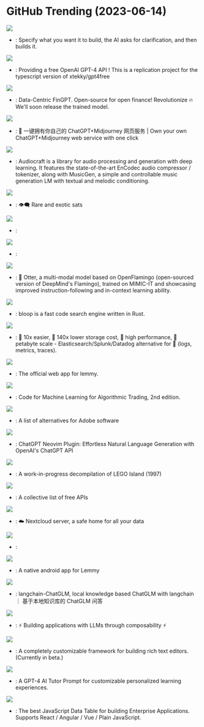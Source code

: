 # GitHub Trending (2023-06-14)

![](https://img.shields.io/badge/Python-New%202-green?style=flat-square&logo=appveyor)
- [](https://github.comundefined): Specify what you want it to build, the AI asks for clarification, and then builds it.

![](https://img.shields.io/badge/TypeScript-New%20234-green?style=flat-square&logo=appveyor)
- [](https://github.comundefined): Providing a free OpenAI GPT-4 API ! This is a replication project for the typescript version of xtekky/gpt4free

![](https://img.shields.io/badge/Jupyter%20Notebook-New%20498-green?style=flat-square&logo=appveyor)
- [](https://github.comundefined): Data-Centric FinGPT. Open-source for open finance! Revolutionize 🔥 We'll soon release the trained model.

![](https://img.shields.io/badge/TypeScript-New%20364-green?style=flat-square&logo=appveyor)
- [](https://github.comundefined): 🎨 一键拥有你自己的 ChatGPT+Midjourney 网页服务 | Own your own ChatGPT+Midjourney web service with one click

![](https://img.shields.io/badge/Python-New%20724-green?style=flat-square&logo=appveyor)
- [](https://github.comundefined): Audiocraft is a library for audio processing and generation with deep learning. It features the state-of-the-art EnCodec audio compressor / tokenizer, along with MusicGen, a simple and controllable music generation LM with textual and melodic conditioning.

![](https://img.shields.io/badge/Rust-New%2047-green?style=flat-square&logo=appveyor)
- [](https://github.comundefined): 👁‍🗨 Rare and exotic sats

![](https://img.shields.io/badge/none-New%2074-green?style=flat-square&logo=appveyor)
- [](https://github.comundefined): 

![](https://img.shields.io/badge/Jupyter%20Notebook-New%2031-green?style=flat-square&logo=appveyor)
- [](https://github.comundefined): 

![](https://img.shields.io/badge/Python-New%2074-green?style=flat-square&logo=appveyor)
- [](https://github.comundefined): 🦦 Otter, a multi-modal model based on OpenFlamingo (open-sourced version of DeepMind's Flamingo), trained on MIMIC-IT and showcasing improved instruction-following and in-context learning ability.

![](https://img.shields.io/badge/Rust-New%2063-green?style=flat-square&logo=appveyor)
- [](https://github.comundefined): bloop is a fast code search engine written in Rust.

![](https://img.shields.io/badge/Rust-New%20785-green?style=flat-square&logo=appveyor)
- [](https://github.comundefined): 🚀 10x easier, 🚀 140x lower storage cost, 🚀 high performance, 🚀 petabyte scale - Elasticsearch/Splunk/Datadog alternative for 🚀 (logs, metrics, traces).

![](https://img.shields.io/badge/TypeScript-New%2066-green?style=flat-square&logo=appveyor)
- [](https://github.comundefined): The official web app for lemmy.

![](https://img.shields.io/badge/Jupyter%20Notebook-New%20235-green?style=flat-square&logo=appveyor)
- [](https://github.comundefined): Code for Machine Learning for Algorithmic Trading, 2nd edition.

![](https://img.shields.io/badge/none-New%20116-green?style=flat-square&logo=appveyor)
- [](https://github.comundefined): A list of alternatives for Adobe software

![](https://img.shields.io/badge/Lua-New%2086-green?style=flat-square&logo=appveyor)
- [](https://github.comundefined): ChatGPT Neovim Plugin: Effortless Natural Language Generation with OpenAI's ChatGPT API

![](https://img.shields.io/badge/C%2B%2B-New%20135-green?style=flat-square&logo=appveyor)
- [](https://github.comundefined): A work-in-progress decompilation of LEGO Island (1997)

![](https://img.shields.io/badge/Python-New%20353-green?style=flat-square&logo=appveyor)
- [](https://github.comundefined): A collective list of free APIs

![](https://img.shields.io/badge/PHP-New%2014-green?style=flat-square&logo=appveyor)
- [](https://github.comundefined): ☁️ Nextcloud server, a safe home for all your data

![](https://img.shields.io/badge/JavaScript-New%207-green?style=flat-square&logo=appveyor)
- [](https://github.comundefined): 

![](https://img.shields.io/badge/Kotlin-New%2093-green?style=flat-square&logo=appveyor)
- [](https://github.comundefined): A native android app for Lemmy

![](https://img.shields.io/badge/Python-New%20127-green?style=flat-square&logo=appveyor)
- [](https://github.comundefined): langchain-ChatGLM, local knowledge based ChatGLM with langchain ｜ 基于本地知识库的 ChatGLM 问答

![](https://img.shields.io/badge/Python-New%20349-green?style=flat-square&logo=appveyor)
- [](https://github.comundefined): ⚡ Building applications with LLMs through composability ⚡

![](https://img.shields.io/badge/TypeScript-New%207-green?style=flat-square&logo=appveyor)
- [](https://github.comundefined): A completely customizable framework for building rich text editors. (Currently in beta.)

![](https://img.shields.io/badge/none-New%20378-green?style=flat-square&logo=appveyor)
- [](https://github.comundefined): A GPT-4 AI Tutor Prompt for customizable personalized learning experiences.

![](https://img.shields.io/badge/TypeScript-New%207-green?style=flat-square&logo=appveyor)
- [](https://github.comundefined): The best JavaScript Data Table for building Enterprise Applications. Supports React / Angular / Vue / Plain JavaScript.

